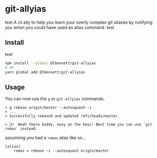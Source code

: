 # git-allyias
test
A cli ally to help you learn your overly complex git aliases by notifying you when you could have used an alias command.
test
## Install
test
```bash
npm install --global @lbennett/git-allyias
# OR
yarn global add @lbennett/git-allyias
```

## Usage

You can now use the `g` or `git-allyias` commands.

```
> g rebase origin/master --autosquash -i
> ...
> Successfully rebased and updated refs/heads/master.

> 🧞‍♂️  Woah there buddy, easy on the keys! Next time you can use `git romas` instead.
```

assumimg you had a `romas` alias like so...

```
[alias]
    romas = rebase -i --autosquash origin/master
```
